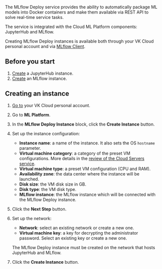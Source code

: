 The MLflow Deploy service provides the ability to automatically package ML models into Docker containers and make them available via REST API to solve real-time service tasks.

The service is integrated with the Cloud ML Platform components: JupyterHub and MLflow.

Creating MLflow Deploy instances is available both through your VK Cloud personal account and via [MLflow Client](../../service-management/manage-mlflow-client/).

## Before you start

1. [Create](../../../jupyterhub/quick-start/create/) a JupyterHub instance.
2. [Create](../../../mlflow/quick-start/create/) an MLflow instance.

## Creating an instance

1. [Go to](https://msk.cloud.vk.com/app/en) your VK Cloud personal account.
2. Go to **ML Platform**.
3. In the **MLflow Deploy Instance** block, click the **Create Instance** button.
4. Set up the instance configuration:

   - **Instance name**: a name of the instance. It also sets the OS `hostname` parameter.
   - **Virtual machine category**: a category of the preset VM configurations. More details in the [review of the Cloud Servers service](/en/base/iaas/concepts/about#flavors).
   - **Virtual machine type**: a preset VM configuration (CPU and RAM).
   - **Availability zone**: the data center where the instance will be launched.
   - **Disk size**: the VM disk size in GB.
   - **Disk type**: the VM disk type.
   - **MLflow instance**: the MLflow instance which will be connected with the MLflow Deploy instance.

5. Click the **Next Step** button.
6. Set up the network:

   - **Network**: select an existing network or create a new one.
   - **Virtual machine key**: a key for decrypting the administrator password. Select an existing key or create a new one.

    <info>

    The MLflow Deploy instance must be created on the network that hosts JupyterHub and MLflow.

    </info>

7. Click the **Create Instance** button.

